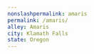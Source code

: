 ```yaml
---
﻿nonslashpermalink: amaris
permalink: /amaris/
alley: Amaris
city: Klamath Falls
state: Oregon
---
```

